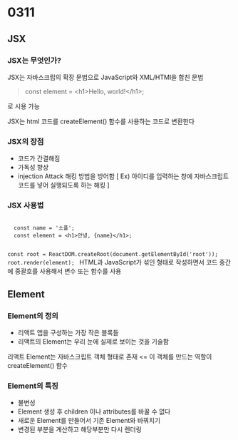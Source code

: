 # 0311

## JSX
### JSX는 무엇인가?
JSX는 자바스크립의 확장 문법으로 JavaScript와 XML/HTMl을 합친 문법
> const element = &lt;h1&gt;Hello, world!&lt;/h1&gt;;

로 시용 가능

JSX는 html 코드를 createElement() 함수를 사용하는 코드로 변환한다

### JSX의 장점
- 코드가 간결해짐
- 가독성 향상
- injection Attack 해킹 방법을 방어함
[ Ex) 아이디를 입력하는 창에 자바스크립트 코드를 넣어 실행되도록 하는 해킹 ]

### JSX 사용법

<code>
  const name = '소플';
  const element = &lt;h1&gt;안녕, {name}&lt;/h1&gt;;

  const root = ReactDOM.createRoot(document.getElementById('root'));
  root.render(element);
</code>
HTML과 JavaScript가 섞인 형태로 작성하면서 코드 중간에 중괄호를 사용해서 변수 또는 함수를 사용


## Element
### Element의 정의
- 리액트 앱을 구성하는 가장 작은 블록들
- 리액트의 Element는 우리 눈에 실제로 보이는 것을 기술함

리액트 Element는 자바스크립트 객체 형태로 존재 <= 이 객체를 만드는 역할이 createElement() 함수

### Element의 특징
- 불변성
- Element 생성 후 children 이나 attributes를 바꿀 수 없다
- 새로운 Element를 만들어서 기존 Element와 바꿔치기
- 변경된 부분을 계산하고 해당부분만 다시 렌더링
